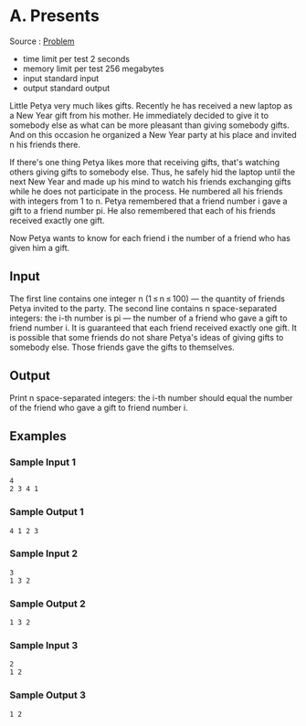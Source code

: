 # A. Presents

Source : [Problem](https://codeforces.com/problemset/problem/136/A)

-   time limit per test 2 seconds
-   memory limit per test 256 megabytes
-   input standard input
-   output standard output

Little Petya very much likes gifts. Recently he has received a new laptop as a New Year gift from his mother. He immediately decided to give it to somebody else as what can be more pleasant than giving somebody gifts. And on this occasion he organized a New Year party at his place and invited n his friends there.

If there's one thing Petya likes more that receiving gifts, that's watching others giving gifts to somebody else. Thus, he safely hid the laptop until the next New Year and made up his mind to watch his friends exchanging gifts while he does not participate in the process. He numbered all his friends with integers from 1 to n. Petya remembered that a friend number i gave a gift to a friend number pi. He also remembered that each of his friends received exactly one gift.

Now Petya wants to know for each friend i the number of a friend who has given him a gift.

## Input

The first line contains one integer n (1 ≤ n ≤ 100) — the quantity of friends Petya invited to the party. The second line contains n space-separated integers: the i-th number is pi — the number of a friend who gave a gift to friend number i. It is guaranteed that each friend received exactly one gift. It is possible that some friends do not share Petya's ideas of giving gifts to somebody else. Those friends gave the gifts to themselves.

## Output

Print n space-separated integers: the i-th number should equal the number of the friend who gave a gift to friend number i.

## Examples

### Sample Input 1

    4
    2 3 4 1

### Sample Output 1

    4 1 2 3

### Sample Input 2

    3
    1 3 2

### Sample Output 2

    1 3 2

### Sample Input 3

    2
    1 2

### Sample Output 3

    1 2
